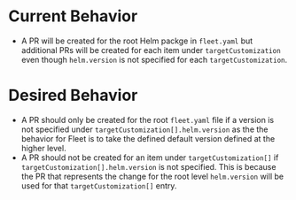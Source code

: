 # Current Behavior
- A PR will be created for the root Helm packge in `fleet.yaml` but additional PRs will be created for each item under `targetCustomization` even though `helm.version` is not specified for each `targetCustomization`.

# Desired Behavior
- A PR should only be created for the root `fleet.yaml` file if a version is not specified under `targetCustomization[].helm.version` as the the behavior for Fleet is to take the defined default version defined at the higher level.
- A PR should not be created for an item under `targetCustomization[]` if `targetCustomization[].helm.version` is not specified. This is because the PR that represents the change for the root level `helm.version` will be used for that `targetCustomization[]` entry.
